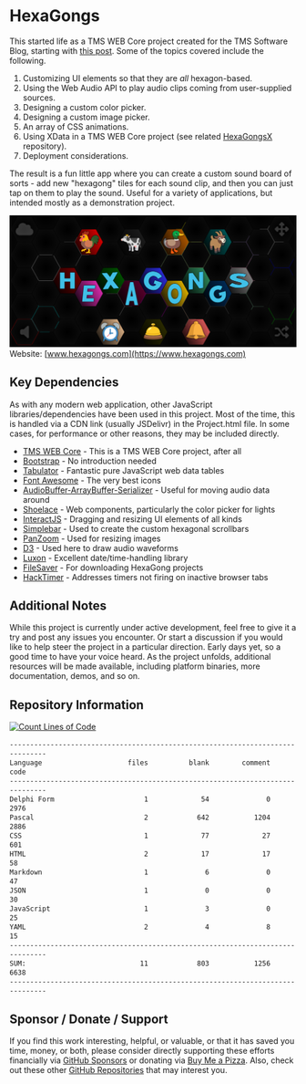 # HexaGongs
This started life as a TMS WEB Core project created for the TMS Software Blog, starting with [this post](https://www.tmssoftware.com/site/blog.asp?post=1106). Some of the topics covered include the following.

1. Customizing UI elements so that they are *all* hexagon-based.
2. Using the Web Audio API to play audio clips coming from user-supplied sources.
3. Designing a custom color picker.
4. Designing a custom image picker.
5. An array of CSS animations.
6. Using XData in a TMS WEB Core project (see related [HexaGongsX](https://github.com/500Foods/HexaGongsX) repository).
7. Deployment considerations.

The result is a fun little app where you can create a custom sound board of sorts - add new "hexagong" tiles for each sound clip, and then you can just tap on them to play the sound. Useful for a variety of applications, but intended mostly as a demonstration project.

<a href="https://www.hexagongs.com"><img src="https://github.com/500Foods/HexaGongs/blob/main/hexagongs.png" /></a>
Website: [www.hexagongs.com](https://www.hexagongs.com)

## Key Dependencies
As with any modern web application, other JavaScript libraries/dependencies have been used in this project. Most of the time, this is handled via a CDN link (usually JSDelivr) in the Project.html file. In some cases, for performance or other reasons, they may be included directly.
- [TMS WEB Core](https://www.tmssoftware.com/site/tmswebcore.asp) - This is a TMS WEB Core project, after all
- [Bootstrap](https://getbootstrap.com/) - No introduction needed
- [Tabulator](https://www.tabulator.info) - Fantastic pure JavaScript web data tables
- [Font Awesome](https://www.fontawesome.com) - The very best icons
- [AudioBuffer-ArrayBuffer-Serializer](https://github.com/suzuito/audiobuffer-arraybuffer-serializer) - Useful for moving audio data around
- [Shoelace](https://shoelace.style/) - Web components, particularly the color picker for lights
- [InteractJS](https://interactjs.io/) - Dragging and resizing UI elements of all kinds
- [Simplebar](https://github.com/Grsmto/simplebar) - Used to create the custom hexagonal scrollbars
- [PanZoom](https://github.com/timmywil/panzoom) - Used for resizing images
- [D3](https://d3js.org/) - Used here to draw audio waveforms
- [Luxon](https://moment.github.io/luxon/#/?id=luxon) - Excellent date/time-handling library
- [FileSaver](https://moment.github.io/luxon/#/?id=luxon) - For downloading HexaGong projects
- [HackTimer](https://github.com/turuslan/HackTimer) - Addresses timers not firing on inactive browser tabs

## Additional Notes
While this project is currently under active development, feel free to give it a try and post any issues you encounter.  Or start a discussion if you would like to help steer the project in a particular direction.  Early days yet, so a good time to have your voice heard.  As the project unfolds, additional resources will be made available, including platform binaries, more documentation, demos, and so on.

## Repository Information
[![Count Lines of Code](https://github.com/500Foods/HexaGongs/actions/workflows/main.yml/badge.svg)](https://github.com/500Foods/HexaGongs/actions/workflows/main.yml)
```
-------------------------------------------------------------------------------
Language                     files          blank        comment           code
-------------------------------------------------------------------------------
Delphi Form                      1             54              0           2976
Pascal                           2            642           1204           2886
CSS                              1             77             27            601
HTML                             2             17             17             58
Markdown                         1              6              0             47
JSON                             1              0              0             30
JavaScript                       1              3              0             25
YAML                             2              4              8             15
-------------------------------------------------------------------------------
SUM:                            11            803           1256           6638
-------------------------------------------------------------------------------
```

## Sponsor / Donate / Support
If you find this work interesting, helpful, or valuable, or that it has saved you time, money, or both, please consider directly supporting these efforts financially via [GitHub Sponsors](https://github.com/sponsors/500Foods) or donating via [Buy Me a Pizza](https://www.buymeacoffee.com/andrewsimard500). Also, check out these other [GitHub Repositories](https://github.com/500Foods?tab=repositories&q=&sort=stargazers) that may interest you.
